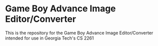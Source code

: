 # Game Boy Advance Image Editor/Converter
This is the repository for the Game Boy Advance Image Editor/Converter intended for use in Georgia Tech's CS 2261

